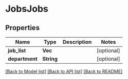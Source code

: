 # JobsJobs

## Properties

Name | Type | Description | Notes
------------ | ------------- | ------------- | -------------
**job_list** | **Vec<String>** |  | [optional] 
**department** | **String** |  | [optional] 

[[Back to Model list]](../README.md#documentation-for-models) [[Back to API list]](../README.md#documentation-for-api-endpoints) [[Back to README]](../README.md)


